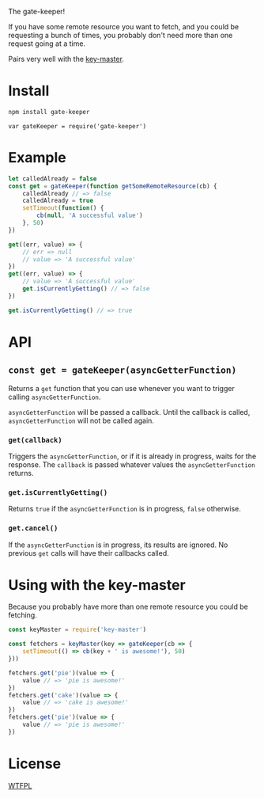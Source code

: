 The gate-keeper!

If you have some remote resource you want to fetch, and you could be requesting a bunch of times, you probably don't need more than one request going at a time.

Pairs very well with the [key-master](https://github.com/TehShrike/key-master).

# Install

```sh
npm install gate-keeper
```

`var gateKeeper = require('gate-keeper')`

# Example

<!-- js
var gateKeeper = require('./')
-->

```js
let calledAlready = false
const get = gateKeeper(function getSomeRemoteResource(cb) {
	calledAlready // => false
	calledAlready = true
	setTimeout(function() {
		cb(null, 'A successful value')
	}, 50)
})

get((err, value) => {
	// err => null
	// value => 'A successful value'
})
get((err, value) => {
	// value => 'A successful value'
	get.isCurrentlyGetting() // => false
})

get.isCurrentlyGetting() // => true

```

# API

## `const get = gateKeeper(asyncGetterFunction)`

Returns a `get` function that you can use whenever you want to trigger calling `asyncGetterFunction`.

`asyncGetterFunction` will be passed a callback.  Until the callback is called, `asyncGetterFunction` will not be called again.

### `get(callback)`

Triggers the `asyncGetterFunction`, or if it is already in progress, waits for the response.  The `callback` is passed whatever values the `asyncGetterFunction` returns.

### `get.isCurrentlyGetting()`

Returns `true` if the `asyncGetterFunction` is in progress, `false` otherwise.

### `get.cancel()`

If the `asyncGetterFunction` is in progress, its results are ignored.  No previous `get` calls will have their callbacks called.

# Using with the key-master

Because you probably have more than one remote resource you could be fetching.

```js
const keyMaster = require('key-master')

const fetchers = keyMaster(key => gateKeeper(cb => {
	setTimeout(() => cb(key + ' is awesome!'), 50)
}))

fetchers.get('pie')(value => {
	value // => 'pie is awesome!'
})
fetchers.get('cake')(value => {
	value // => 'cake is awesome!'
})
fetchers.get('pie')(value => {
	value // => 'pie is awesome!'
})

```

# License

[WTFPL](http://wtfpl2.com/)
